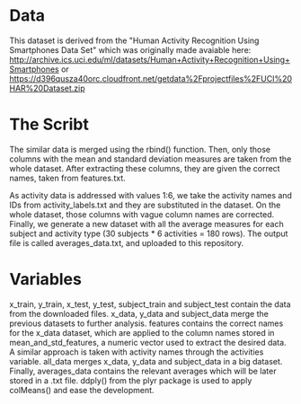 
# Data


This dataset is derived from the "Human Activity Recognition Using Smartphones Data Set" 
which was originally made avaiable here: 
http://archive.ics.uci.edu/ml/datasets/Human+Activity+Recognition+Using+Smartphones
or
https://d396qusza40orc.cloudfront.net/getdata%2Fprojectfiles%2FUCI%20HAR%20Dataset.zip


# The Scribt

The similar data is merged using the rbind() function. 
Then, only those columns with the mean and standard deviation measures are taken from the whole dataset. 
After extracting these columns, they are given the correct names, taken from features.txt.

As activity data is addressed with values 1:6, we take the activity names and IDs from activity_labels.txt 
and they are substituted in the dataset.
On the whole dataset, those columns with vague column names are corrected.
Finally, we generate a new dataset with all the average measures for each subject and 
activity type (30 subjects * 6 activities = 180 rows). The output file is called averages_data.txt, and uploaded to this repository.

# Variables
x_train, y_train, x_test, y_test, subject_train and subject_test contain the data from the downloaded files.
x_data, y_data and subject_data merge the previous datasets to further analysis.
features contains the correct names for the x_data dataset, which are applied to the column names stored in mean_and_std_features, a numeric vector used to extract the desired data.
A similar approach is taken with activity names through the activities variable.
all_data merges x_data, y_data and subject_data in a big dataset.
Finally, averages_data contains the relevant averages which will be later stored in a .txt file. ddply() from the plyr package is used to apply colMeans() and ease the development.
